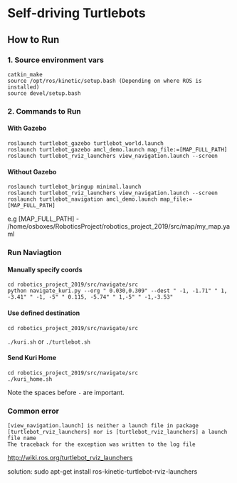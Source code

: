 # Self-driving Turtlebots
## How to Run
### 1. Source environment vars
```
catkin_make
source /opt/ros/kinetic/setup.bash (Depending on where ROS is installed)
source devel/setup.bash
```

### 2. Commands to Run
#### With Gazebo
```
roslaunch turtlebot_gazebo turtlebot_world.launch
roslaunch turtlebot_gazebo amcl_demo.launch map_file:=[MAP_FULL_PATH]
roslaunch turtlebot_rviz_launchers view_navigation.launch --screen
```


#### Without Gazebo
```
roslaunch turtlebot_bringup minimal.launch
roslaunch turtlebot_rviz_launchers view_navigation.launch --screen
roslaunch turtlebot_navigation amcl_demo.launch map_file:=[MAP_FULL_PATH] 
```
e.g [MAP_FULL_PATH] - /home/osboxes/RoboticsProject/robotics_project_2019/src/map/my_map.yaml

### Run Naviagtion
#### Manually specify coords
```
cd robotics_project_2019/src/navigate/src
python navigate_kuri.py --org " 0.030,0.309" --dest " -1, -1.71" " 1, -3.41" " -1, -5" " 0.115, -5.74" " 1,-5" " -1,-3.53"
```
#### Use defined destination
```
cd robotics_project_2019/src/navigate/src
```
```./kuri.sh``` or ``` ./turtlebot.sh ```

#### Send Kuri Home
```
cd robotics_project_2019/src/navigate/src
./kuri_home.sh
```

Note the spaces before ```-``` are important. 
### Common error
```
[view_navigation.launch] is neither a launch file in package [turtlebot_rviz_launchers] nor is [turtlebot_rviz_launchers] a launch file name
The traceback for the exception was written to the log file
```

http://wiki.ros.org/turtlebot_rviz_launchers

solution: 
sudo apt-get install ros-kinetic-turtlebot-rviz-launchers 


